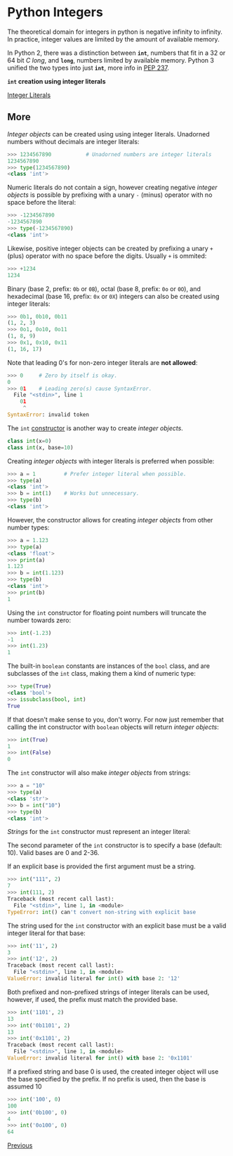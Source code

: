 # Python Integers

The theoretical domain for integers in python is negative infinity to infinity. In practice, integer values are limited by the amount of available memory.

In Python 2, there was a distinction between **`int`**, numbers that fit in a 32 or 64 bit _C long_, and **`long`**, numbers limited by available memory. Python 3 unified the two types into just **`int`**, more info in [PEP 237](https://www.python.org/dev/peps/pep-0237/).

**`int` creation using integer literals**

[Integer Literals](https://docs.python.org/3/reference/lexical_analysis.html#integer-literals)

## More

_Integer objects_ can be created using using integer literals. Unadorned numbers without decimals are integer literals:

```python
>>> 1234567890           # Unadorned numbers are integer literals
1234567890
>>> type(1234567890)
<class 'int'>
```

Numeric literals do not contain a sign, however creating negative _integer objects_ is possible by prefixing with a unary `-` (minus) operator with no space before the literal:

```python
>>> -1234567890
-1234567890
>>> type(-1234567890)
<class 'int'>
```

Likewise, positive integer objects can be created by prefixing a unary `+` (plus) operator with no space before the digits. Usually `+` is ommited:

```python
>>> +1234
1234
```

Binary (base 2, prefix: `0b` or `0B`), octal (base 8, prefix: `0o` or `0O`), and hexadecimal (base 16, prefix: `0x` or `0X`) integers can also be created using integer literals:

```python
>>> 0b1, 0b10, 0b11
(1, 2, 3)
>>> 0o1, 0o10, 0o11
(1, 8, 9)
>>> 0x1, 0x10, 0x11
(1, 16, 17)
```

Note that leading 0's for non-zero integer literals are **not allowed**:

```python
>>> 0     # Zero by itself is okay.
0
>>> 01    # Leading zero(s) cause SyntaxError.
  File "<stdin>", line 1
    01
     ^
SyntaxError: invalid token
```

The `int` [constructor](https://docs.python.org/3/library/functions.html#int) is another way to create _integer objects_.

```python
class int(x=0)
class int(x, base=10)
```

Creating _integer objects_ with integer literals is preferred when possible:

```python
>>> a = 1         # Prefer integer literal when possible.
>>> type(a)
<class 'int'>
>>> b = int(1)    # Works but unnecessary.
>>> type(b)
<class 'int'>
```

However, the constructor allows for creating _integer objects_ from other number types:

```python
>>> a = 1.123
>>> type(a)
<class 'float'>
>>> print(a)
1.123
>>> b = int(1.123)
>>> type(b)
<class 'int'>
>>> print(b)
1
```

Using the `int` constructor for floating point numbers will truncate the number towards zero:

```python
>>> int(-1.23)
-1
>>> int(1.23)
1
```

The built-in `boolean` constants are instances of the `bool` class, and are subclasses of the `int` class, making them a kind of numeric type:

```python
>>> type(True)
<class 'bool'>
>>> issubclass(bool, int)
True
```

If that doesn't make sense to you, don't worry. For now just remember that calling the int constructor with `boolean` objects will return _integer objects_:

```python
>>> int(True)
1
>>> int(False)
0
```

The `int` constructor will also make _integer objects_ from strings:

```python
>>> a = "10"
>>> type(a)
<class 'str'>
>>> b = int("10")
>>> type(b)
<class 'int'>
```

_Strings_ for the `int` constructor must represent an integer literal:

The second parameter of the `int` constructor is to specify a base (default: 10). Valid bases are 0 and 2-36.

If an explicit base is provided the first argument must be a string.

```python
>>> int("111", 2)
7
>>> int(111, 2)
Traceback (most recent call last):
  File "<stdin>", line 1, in <module>
TypeError: int() can't convert non-string with explicit base
```

The string used for the `int` constructor with an explicit base must be a valid integer literal for that base:

```python
>>> int('11', 2)
3
>>> int('12', 2)
Traceback (most recent call last):
  File "<stdin>", line 1, in <module>
ValueError: invalid literal for int() with base 2: '12'
```

Both prefixed and non-prefixed strings of integer literals can be used, however, if used, the prefix must match the provided base.

```python
>>> int('1101', 2)
13
>>> int('0b1101', 2)
13
>>> int('0x1101', 2)
Traceback (most recent call last):
  File "<stdin>", line 1, in <module>
ValueError: invalid literal for int() with base 2: '0x1101'
```

If a prefixed string and base 0 is used, the created integer object will use the base specified by the prefix. If no prefix is used, then the base is assumed 10

```python
>>> int('100', 0)
100
>>> int('0b100', 0)
4
>>> int('0o100', 0)
64
```

[Previous](Python-Basics)
